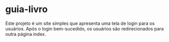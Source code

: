 # guia-livro
Este projeto é um site simples que apresenta uma tela de login para os usuários. Após o login bem-sucedido, os usuários são redirecionados para outra página  index.
